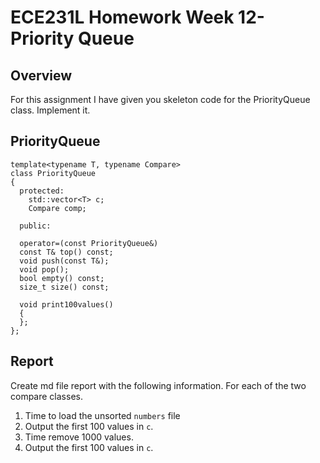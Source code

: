 
# ECE231L Homework Week 12- Priority Queue

## Overview

For this assignment I have given you skeleton code for the PriorityQueue class.
Implement it.

## PriorityQueue

```
template<typename T, typename Compare>
class PriorityQueue
{
  protected:
    std::vector<T> c;
    Compare comp;
  
  public:
  
  operator=(const PriorityQueue&)
  const T& top() const;
  void push(const T&);
  void pop();
  bool empty() const;
  size_t size() const;
  
  void print100values()
  {
  };
};
```

## Report

Create md file report with the following information. For each of the two compare classes.

  1. Time to load the unsorted `numbers` file
  1. Output the first 100 values in `c`.
  1. Time remove 1000 values.
  1. Output the first 100 values in `c`.
  
